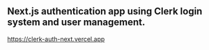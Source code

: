 ## Next.js authentication app using Clerk login system and user management.

https://clerk-auth-next.vercel.app
